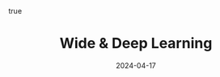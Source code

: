 ---
order: 12
title: Wide & Deep Learning
date: 2024-04-17
categories: [Research Interest, Recommender System]
tags: [Paper Review, Data Mining, Recommender System, Collaborative Filtering, Latent Factor Model, Deep Learning]
math: true
description: >-
    <ul type="square">
    <li><strong>Title</strong>: <a href="https://dl.acm.org/doi/abs/10.1145/2988450.2988454"><em>Wide & Deep Learning for Recommender Systems</em></a></li>
    <li><strong>Author</strong>: <em>Cheng et al.</em></li>
    <li><strong>Publisher</strong>: <em>DLRS</em></li>
    <li><strong>Published</strong>: <em>2016</em></li>
    </ul>
image:
    path: /_post_refer_img/RecommenderSystem/Thumbnail.jpg
---
